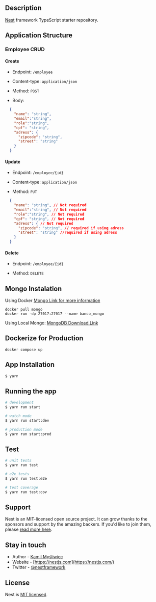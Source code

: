 ## Description

[Nest](https://github.com/nestjs/nest) framework TypeScript starter repository.


## Application Structure
### Employee CRUD

#### Create
- Endpoint: `/employee`

- Content-type: `application/json`

- Method: `POST`

- Body:
```json
  {
    "name": "string",
    "email":"string",
    "role":"string",
    "cpf": "string",
    "adress": {
      "zipcode": "string",
      "street": "string"
    }
  }

```

#### Update
- Endpoint: `/employee/{id}`

- Content-type: `application/json`

- Method: `PUT`


```json
  {
    "name": "string", // Not required
    "email":"string", // Not required
    "role":"string", // Not required
    "cpf": "string", // Not required
    "adress": { // Not required
      "zipcode": "string", // required if using adress
      "street": "string" //required if using adress
    }
  }

```
#### Delete
- Endpoint: `/employee/{id}`

- Method: `DELETE`

## Mongo Instalation
Using Docker [Mongo Link for more information](https://hub.docker.com/_/mongo)

    docker pull mongo
    docker run -dp 27017:27017 --name banco_mongo
Using Local Mongo:
    [MongoDB Download Link](https://www.mongodb.com/try/download/community)

## Dockerize for Production
    docker compose up
## App Installation

```bash
$ yarn
```

## Running the app

```bash
# development
$ yarn run start

# watch mode
$ yarn run start:dev

# production mode
$ yarn run start:prod
```

## Test

```bash
# unit tests
$ yarn run test

# e2e tests
$ yarn run test:e2e

# test coverage
$ yarn run test:cov
```

## Support

Nest is an MIT-licensed open source project. It can grow thanks to the sponsors and support by the amazing backers. If you'd like to join them, please [read more here](https://docs.nestjs.com/support).

## Stay in touch

- Author - [Kamil Myśliwiec](https://kamilmysliwiec.com)
- Website - [https://nestjs.com](https://nestjs.com/)
- Twitter - [@nestframework](https://twitter.com/nestframework)

## License

  Nest is [MIT licensed](LICENSE).
